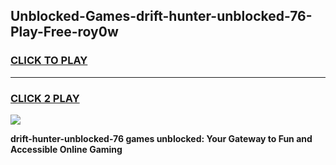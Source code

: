 
## Unblocked-Games-drift-hunter-unblocked-76-Play-Free-roy0w
<h3>
<a href="https://premium76.site?title=drift-hunter-unblocked-76&ref=20M">CLICK TO PLAY</a></h3>
<hr>

<h3>
<a href="https://premium76.site?title=drift-hunter-unblocked-76&ref=20M">CLICK 2 PLAY</a>
  
</h3>

<a href="https://premium76.site?title=drift-hunter-unblocked-76&ref=19M"><img src="https://clearcache.store/games.png"></a>


**drift-hunter-unblocked-76 games unblocked: Your Gateway to Fun and Accessible Online Gaming**
